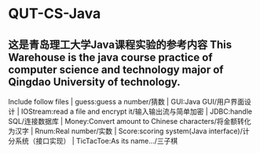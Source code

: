 # QUT-CS-Java
这是青岛理工大学Java课程实验的参考内容
This Warehouse is the java course practice of computer science and technology major of Qingdao University of technology.
---------------------------------------------
Include follow files
| guess:guess a number/猜数
| GUI:Java GUI/用户界面设计
| IOStream:read a file and encrypt it/输入输出流与简单加密
| JDBC:handle SQL/连接数据库
| Money:Convert amount to Chinese characters/将金额转化为汉字
| Rnum:Real number/实数
| Score:scoring system(Java interface)/计分系统（接口实现）
| TicTacToe:As its name.../三子棋
